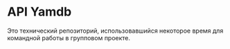 # API Yamdb
Это технический репозиторий, использовавшийся некоторое время для командной работы в групповом проекте.
